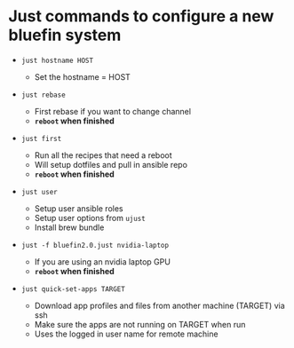 # Just commands to configure a new bluefin system

- `just hostname HOST`
  - Set the hostname = HOST

- `just rebase`
  - First rebase if you want to change channel
  - **`reboot` when finished**

- `just first`
  - Run all the recipes that need a reboot
  - Will setup dotfiles and pull in ansible repo
  - **`reboot` when finished**

- `just user`
  - Setup user ansible roles
  - Setup user options from `ujust`
  - Install brew bundle

- `just -f bluefin2.0.just nvidia-laptop`
  - If you are using an nvidia laptop GPU
  - **`reboot` when finished**

- `just quick-set-apps TARGET`
  - Download app profiles and files from another machine (TARGET) via ssh
  - Make sure the apps are not running on TARGET when run
  - Uses the logged in user name for remote machine 